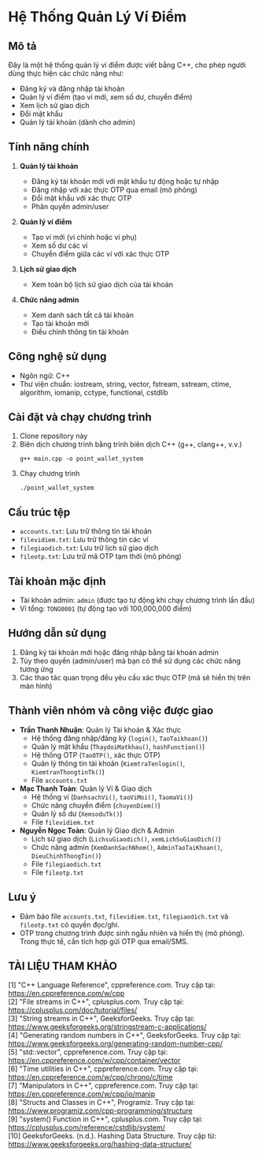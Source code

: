 # Hệ Thống Quản Lý Ví Điểm

## Mô tả
Đây là một hệ thống quản lý ví điểm được viết bằng C++, cho phép người dùng thực hiện các chức năng như:
- Đăng ký và đăng nhập tài khoản
- Quản lý ví điểm (tạo ví mới, xem số dư, chuyển điểm)
- Xem lịch sử giao dịch
- Đổi mật khẩu
- Quản lý tài khoản (dành cho admin)

## Tính năng chính
1. **Quản lý tài khoản**
   - Đăng ký tài khoản mới với mật khẩu tự động hoặc tự nhập
   - Đăng nhập với xác thực OTP qua email (mô phỏng)
   - Đổi mật khẩu với xác thực OTP
   - Phân quyền admin/user

2. **Quản lý ví điểm**
   - Tạo ví mới (ví chính hoặc ví phụ)
   - Xem số dư các ví
   - Chuyển điểm giữa các ví với xác thực OTP

3. **Lịch sử giao dịch**
   - Xem toàn bộ lịch sử giao dịch của tài khoản

4. **Chức năng admin**
   - Xem danh sách tất cả tài khoản
   - Tạo tài khoản mới
   - Điều chỉnh thông tin tài khoản

## Công nghệ sử dụng
- Ngôn ngữ: C++
- Thư viện chuẩn: iostream, string, vector, fstream, sstream, ctime, algorithm, iomanip, cctype, functional, cstdlib

## Cài đặt và chạy chương trình
1. Clone repository này
2. Biên dịch chương trình bằng trình biên dịch C++ (g++, clang++, v.v.)
   ```
   g++ main.cpp -o point_wallet_system
   ```
3. Chạy chương trình
   ```
   ./point_wallet_system
   ```

## Cấu trúc tệp
- `accounts.txt`: Lưu trữ thông tin tài khoản
- `filevidiem.txt`: Lưu trữ thông tin các ví
- `filegiaodich.txt`: Lưu trữ lịch sử giao dịch
- `fileotp.txt`: Lưu trữ mã OTP tạm thời (mô phỏng)

## Tài khoản mặc định
- Tài khoản admin: `admin` (được tạo tự động khi chạy chương trình lần đầu)
- Ví tổng: `TONG0001` (tự động tạo với 100,000,000 điểm)

## Hướng dẫn sử dụng
1. Đăng ký tài khoản mới hoặc đăng nhập bằng tài khoản admin
2. Tùy theo quyền (admin/user) mà bạn có thể sử dụng các chức năng tương ứng
3. Các thao tác quan trọng đều yêu cầu xác thực OTP (mã sẽ hiển thị trên màn hình)

## Thành viên nhóm và công việc được giao
- **Trần Thanh Nhuận**: Quản lý Tài khoản & Xác thực
  - Hệ thống đăng nhập/đăng ký (`login()`, `TaoTaikhoan()`)
  - Quản lý mật khẩu (`ThaydoiMatkhau()`, `hashFunction()`)
  - Hệ thống OTP (`TaoOTP()`, xác thực OTP)
  - Quản lý thông tin tài khoản (`KiemtraTenlogin()`, `KiemtranThongtinTk()`)
  - File `accounts.txt`
- **Mạc Thanh Toàn**: Quản lý Ví & Giao dịch
  - Hệ thống ví (`DanhsachVi()`, `taoViMoi()`, `TaomaVi()`)
  - Chức năng chuyển điểm (`chuyenDiem()`)
  - Quản lý số dư (`XemsoduTk()`)
  - File `filevidiem.txt`
- **Nguyễn Ngọc Toàn**:  Quản lý Giao dịch & Admin
  - Lịch sử giao dịch (`LichsuGiaodich()`, `xemLichSuGiaoDich()`)
  - Chức năng admin (`XemDanhSachNhom()`, `AdminTaoTaiKhoan()`, `DieuChinhThongTin()`)
  - File `filegiaodich.txt`
  - File `fileotp.txt`
## Lưu ý
- Đảm bảo file `accounts.txt`, `filevidiem.txt`, `filegiaodich.txt` và `fileotp.txt` có quyền đọc/ghi.
- OTP trong chương trình được sinh ngẫu nhiên và hiển thị (mô phỏng). Trong thực tế, cần tích hợp gửi OTP qua email/SMS.
## TÀI LIỆU THAM KHẢO

[1] "C++ Language Reference", cppreference.com. Truy cập tại: https://en.cppreference.com/w/cpp  
[2] "File streams in C++", cplusplus.com. Truy cập tại: https://cplusplus.com/doc/tutorial/files/  
[3] "String streams in C++", GeeksforGeeks. Truy cập tại: https://www.geeksforgeeks.org/stringstream-c-applications/  
[4] "Generating random numbers in C++", GeeksforGeeks. Truy cập tại: https://www.geeksforgeeks.org/generating-random-number-cpp/  
[5] "std::vector", cppreference.com. Truy cập tại: https://en.cppreference.com/w/cpp/container/vector  
[6] "Time utilities in C++", cppreference.com. Truy cập tại: https://en.cppreference.com/w/cpp/chrono/c/time  
[7] "Manipulators in C++", cppreference.com. Truy cập tại: https://en.cppreference.com/w/cpp/io/manip  
[8] "Structs and Classes in C++", Programiz. Truy cập tại: https://www.programiz.com/cpp-programming/structure  
[9] "system() Function in C++", cplusplus.com. Truy cập tại: https://cplusplus.com/reference/cstdlib/system/  
[10] GeeksforGeeks. (n.d.). Hashing Data Structure. Truy cập từ: https://www.geeksforgeeks.org/hashing-data-structure/



